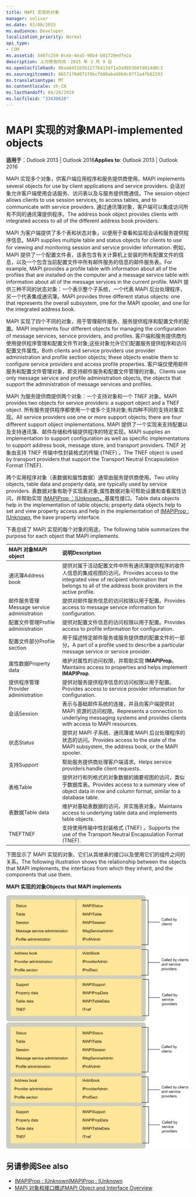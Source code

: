 ```yaml
---
title: MAPI 实现的对象
manager: soliver
ms.date: 03/09/2015
ms.audience: Developer
localization_priority: Normal
api_type:
- COM
ms.assetid: 5d07c259-0ceb-4ea5-98b4-b01720edfe2a
description: 上次修改时间：2015 年 3 月 9 日
ms.openlocfilehash: 86aa8451b5b127764134f1a3a905366fd014d0c3
ms.sourcegitcommit: 8657170d071f9bcf680aba50b9c07f2a4fb82283
ms.translationtype: MT
ms.contentlocale: zh-CN
ms.lasthandoff: 04/28/2019
ms.locfileid: "33430628"
---
```

# <a name="mapi-implemented-objects"></a><span data-ttu-id="56e48-103">MAPI 实现的对象</span><span class="sxs-lookup"><span data-stu-id="56e48-103">MAPI-implemented objects</span></span>
  
<span data-ttu-id="56e48-104">**适用于**：Outlook 2013 | Outlook 2016</span><span class="sxs-lookup"><span data-stu-id="56e48-104">**Applies to**: Outlook 2013 | Outlook 2016</span></span> 
  
<span data-ttu-id="56e48-105">MAPI 实现多个对象，供客户端应用程序和服务提供商使用。</span><span class="sxs-lookup"><span data-stu-id="56e48-105">MAPI implements several objects for use by client applications and service providers.</span></span> <span data-ttu-id="56e48-106">会话对象允许客户端使用会话服务、访问表以及与服务提供商通信。</span><span class="sxs-lookup"><span data-stu-id="56e48-106">The session object allows clients to use session services, to access tables, and to communicate with service providers.</span></span> <span data-ttu-id="56e48-107">通过通讯簿对象，客户端可以集成访问所有不同的通讯簿提供程序。</span><span class="sxs-lookup"><span data-stu-id="56e48-107">The address book object provides clients with integrated access to all of the different address book providers.</span></span> 
  
<span data-ttu-id="56e48-108">MAPI 为客户端提供了多个表和状态对象，以便用于查看和监视会话和服务提供程序信息。</span><span class="sxs-lookup"><span data-stu-id="56e48-108">MAPI supplies multiple table and status objects for clients to use for viewing and monitoring session and service provider information.</span></span> <span data-ttu-id="56e48-109">例如，MAPI 提供了一个配置文件表，该表包含有关计算机上安装的所有配置文件的信息，以及一个包含当前配置文件中所有邮件服务的信息的邮件服务表。</span><span class="sxs-lookup"><span data-stu-id="56e48-109">For example, MAPI provides a profile table with information about all of the profiles that are installed on the computer and a message service table with information about all of the message services in the current profile.</span></span> <span data-ttu-id="56e48-110">MAPI 提供三种不同的状态对象：一个表示整个子系统，一个代表 MAPI 后台处理程序，另一个代表集成通讯簿。</span><span class="sxs-lookup"><span data-stu-id="56e48-110">MAPI provides three different status objects: one that represents the overall subsystem, one for the MAPI spooler, and one for the integrated address book.</span></span> 
  
<span data-ttu-id="56e48-111">MAPI 实现了四个不同的对象，用于管理邮件服务、服务提供程序和配置文件的配置。</span><span class="sxs-lookup"><span data-stu-id="56e48-111">MAPI implements four different objects for managing the configuration of message services, service providers, and profiles.</span></span> <span data-ttu-id="56e48-112">客户端和服务提供商均使用提供程序管理和配置文件节对象;这些对象允许它们配置服务提供程序和访问配置文件属性。</span><span class="sxs-lookup"><span data-stu-id="56e48-112">Both clients and service providers use provider administration and profile section objects; these objects enable them to configure service providers and access profile properties.</span></span> <span data-ttu-id="56e48-113">客户端仅使用邮件服务和配置文件管理对象，即支持邮件服务和配置文件管理的对象。</span><span class="sxs-lookup"><span data-stu-id="56e48-113">Clients use only message service and profile administration objects, the objects that support the administration of message services and profiles.</span></span> 
  
<span data-ttu-id="56e48-114">MAPI 为服务提供商提供两个对象：一个支持对象和一个 TNEF 对象。</span><span class="sxs-lookup"><span data-stu-id="56e48-114">MAPI provides two objects for service providers: a support object and a TNEF object.</span></span> <span data-ttu-id="56e48-115">所有服务提供程序都使用一个或多个支持对象;有四种不同的支持对象实现。</span><span class="sxs-lookup"><span data-stu-id="56e48-115">All service providers use one or more support objects; there are four different support object implementations.</span></span> <span data-ttu-id="56e48-116">MAPI 提供了一个实现来支持配置以及支持通讯簿、邮件存储和传输提供程序的特定实现。</span><span class="sxs-lookup"><span data-stu-id="56e48-116">MAPI supplies an implementation to support configuration as well as specific implementations to support address book, message store, and transport providers.</span></span> <span data-ttu-id="56e48-117">TNEF 对象由支持 TNEF 传输中性封装格式的传输 (TNEF) 。</span><span class="sxs-lookup"><span data-stu-id="56e48-117">The TNEF object is used by transport providers that support the Transport Neutral Encapsulation Format (TNEF).</span></span>
  
<span data-ttu-id="56e48-118">两个实用程序对象（表数据和属性数据）通常由服务提供商使用。</span><span class="sxs-lookup"><span data-stu-id="56e48-118">Two utility objects, table data and property data, are typically used by service providers.</span></span> <span data-ttu-id="56e48-119">表数据对象有助于实现表对象;属性数据对象可帮助设置和查看属性访问，并帮助实现 [IMAPIProp ：IUnknown，](imapipropiunknown.md)基属性接口。</span><span class="sxs-lookup"><span data-stu-id="56e48-119">Table data objects help in the implementation of table objects; property data objects help to set and view property access and help in the implementation of [IMAPIProp : IUnknown](imapipropiunknown.md), the base property interface.</span></span> 
  
<span data-ttu-id="56e48-120">下表总结了 MAPI 实现的每个对象的用途。</span><span class="sxs-lookup"><span data-stu-id="56e48-120">The following table summarizes the purpose for each object that MAPI implements.</span></span>
  
|<span data-ttu-id="56e48-121">**MAPI 对象**</span><span class="sxs-lookup"><span data-stu-id="56e48-121">**MAPI object**</span></span>|<span data-ttu-id="56e48-122">**说明**</span><span class="sxs-lookup"><span data-stu-id="56e48-122">**Description**</span></span>|
|:-----|:-----|
|<span data-ttu-id="56e48-123">通讯簿</span><span class="sxs-lookup"><span data-stu-id="56e48-123">Address book</span></span>  <br/> |<span data-ttu-id="56e48-124">提供对属于活动配置文件中所有通讯簿提供程序的收件人信息的集成视图的访问。</span><span class="sxs-lookup"><span data-stu-id="56e48-124">Provides access to the integrated view of recipient information that belongs to all of the address book providers in the active profile.</span></span>  <br/> |
|<span data-ttu-id="56e48-125">邮件服务管理</span><span class="sxs-lookup"><span data-stu-id="56e48-125">Message service administration</span></span>  <br/> |<span data-ttu-id="56e48-126">提供对邮件服务信息的访问权限以用于配置。</span><span class="sxs-lookup"><span data-stu-id="56e48-126">Provides access to message service information for configuration.</span></span>  <br/> |
|<span data-ttu-id="56e48-127">配置文件管理</span><span class="sxs-lookup"><span data-stu-id="56e48-127">Profile administration</span></span>  <br/> |<span data-ttu-id="56e48-128">提供对配置文件信息的访问权限以用于配置。</span><span class="sxs-lookup"><span data-stu-id="56e48-128">Provides access to profile information for configuration.</span></span>  <br/> |
|<span data-ttu-id="56e48-129">配置文件部分</span><span class="sxs-lookup"><span data-stu-id="56e48-129">Profile section</span></span>  <br/> |<span data-ttu-id="56e48-130">用于描述特定邮件服务或服务提供商的配置文件的一部分。</span><span class="sxs-lookup"><span data-stu-id="56e48-130">A part of a profile used to describe a particular message service or service provider.</span></span>  <br/> |
|<span data-ttu-id="56e48-131">属性数据</span><span class="sxs-lookup"><span data-stu-id="56e48-131">Property data</span></span>  <br/> |<span data-ttu-id="56e48-132">维护对属性的访问权限，并帮助实现 **IMAPIProp**。</span><span class="sxs-lookup"><span data-stu-id="56e48-132">Maintains access to properties and helps implement **IMAPIProp**.</span></span>  <br/> |
|<span data-ttu-id="56e48-133">提供程序管理</span><span class="sxs-lookup"><span data-stu-id="56e48-133">Provider administration</span></span>  <br/> |<span data-ttu-id="56e48-134">提供对服务提供程序信息的访问权限以用于配置。</span><span class="sxs-lookup"><span data-stu-id="56e48-134">Provides access to service provider information for configuration.</span></span>  <br/> |
|<span data-ttu-id="56e48-135">会话</span><span class="sxs-lookup"><span data-stu-id="56e48-135">Session</span></span>  <br/> |<span data-ttu-id="56e48-136">表示与基础邮件系统的连接，并且向客户端提供对 MAPI 资源的访问权限。</span><span class="sxs-lookup"><span data-stu-id="56e48-136">Represents a connection to underlying messaging systems and provides clients with access to MAPI resources.</span></span>  <br/> |
|<span data-ttu-id="56e48-137">状态</span><span class="sxs-lookup"><span data-stu-id="56e48-137">Status</span></span>  <br/> |<span data-ttu-id="56e48-138">提供对 MAPI 子系统、通讯簿或 MAPI 后台处理程序的状态的访问。</span><span class="sxs-lookup"><span data-stu-id="56e48-138">Provides access to the state of the MAPI subsystem, the address book, or the MAPI spooler.</span></span>  <br/> |
|<span data-ttu-id="56e48-139">支持</span><span class="sxs-lookup"><span data-stu-id="56e48-139">Support</span></span>  <br/> |<span data-ttu-id="56e48-140">帮助服务提供商处理客户端请求。</span><span class="sxs-lookup"><span data-stu-id="56e48-140">Helps service providers handle client requests.</span></span>  <br/> |
|<span data-ttu-id="56e48-141">表格</span><span class="sxs-lookup"><span data-stu-id="56e48-141">Table</span></span>  <br/> |<span data-ttu-id="56e48-142">提供对行和列格式的对象数据的摘要视图的访问，类似于数据库表。</span><span class="sxs-lookup"><span data-stu-id="56e48-142">Provides access to a summary view of object data in row and column format, similar to a database table.</span></span>  <br/> |
|<span data-ttu-id="56e48-143">表数据</span><span class="sxs-lookup"><span data-stu-id="56e48-143">Table data</span></span>  <br/> |<span data-ttu-id="56e48-144">维护对基础表数据的访问，并实施表对象。</span><span class="sxs-lookup"><span data-stu-id="56e48-144">Maintains access to underlying table data and implements table objects.</span></span>  <br/> |
|<span data-ttu-id="56e48-145">TNEF</span><span class="sxs-lookup"><span data-stu-id="56e48-145">TNEF</span></span>  <br/> |<span data-ttu-id="56e48-146">支持使用传输中性封装格式 (TNEF) 。</span><span class="sxs-lookup"><span data-stu-id="56e48-146">Supports the use of the Transport Neutral Encapsulation Format (TNEF).</span></span>  <br/> |
   
<span data-ttu-id="56e48-147">下图显示了 MAPI 实现的对象、它们从其继承的接口以及使用它们的组件之间的关系。</span><span class="sxs-lookup"><span data-stu-id="56e48-147">The following illustration shows the relationship between the objects that MAPI implements, the interfaces from which they inherit, and the components that use them.</span></span> 
  
<span data-ttu-id="56e48-148">**MAPI 实现的对象**</span><span class="sxs-lookup"><span data-stu-id="56e48-148">**Objects that MAPI implements**</span></span>
  
<span data-ttu-id="56e48-149">![MAPI 实现 MAPI](media/amapi_68.gif "实现的对象的对象")</span><span class="sxs-lookup"><span data-stu-id="56e48-149">![Objects that MAPI implements](media/amapi_68.gif "Objects that MAPI implements")</span></span>
  
## <a name="see-also"></a><span data-ttu-id="56e48-150">另请参阅</span><span class="sxs-lookup"><span data-stu-id="56e48-150">See also</span></span>

- [<span data-ttu-id="56e48-151">IMAPIProp : IUnknown</span><span class="sxs-lookup"><span data-stu-id="56e48-151">IMAPIProp : IUnknown</span></span>](imapipropiunknown.md)
- [<span data-ttu-id="56e48-152">MAPI 对象和接口概述</span><span class="sxs-lookup"><span data-stu-id="56e48-152">MAPI Object and Interface Overview</span></span>](mapi-object-and-interface-overview.md)

